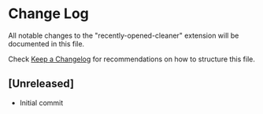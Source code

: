 # Change Log

All notable changes to the "recently-opened-cleaner" extension will be documented in this file.

Check [Keep a Changelog](http://keepachangelog.com/) for recommendations on how to structure this file.

## [Unreleased]

- Initial commit
